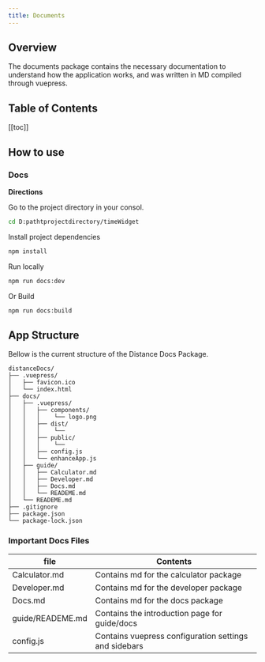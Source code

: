 ```yaml
---
title: Documents
---
```


## Overview

The documents package contains the necessary documentation to understand how the application works, and was written in MD compiled through vuepress.

## Table of Contents

[[toc]]

## How to use

### Docs

**Directions**

Go to the project directory in your consol.

```sh
cd D:pathtprojectdirectory/timeWidget
```

Install project dependencies

```sh
npm install
```

Run locally

```sh
npm run docs:dev
```

Or Build

```sh
npm run docs:build
```

## App Structure

Bellow is the current structure of the Distance Docs Package.

```
distanceDocs/
├── .vuepress/
│   ├── favicon.ico
│   └── index.html
├── docs/
│   ├── .vuepress/
│   │   ├── components/
│   │   │    └── logo.png
│   │   ├── dist/
│   │   │    └──
│   │   ├── public/
│   │   │    └──
│   │   ├── config.js
│   │   └── enhanceApp.js
│   ├── guide/
│   │   ├── Calculator.md
│   │   ├── Developer.md
│   │   ├── Docs.md
│   │   └── READEME.md
│   └── READEME.md
├── .gitignore
├── package.json
└── package-lock.json
```

### Important Docs Files

| file             | Contents                                              |
| ---------------- | ----------------------------------------------------- |
| Calculator.md    | Contains md for the calculator package                |
| Developer.md     | Contains md for the developer package                 |
| Docs.md          | Contains md for the docs package                      |
| guide/READEME.md | Contains the introduction page for guide/docs         |
| config.js        | Contains vuepress configuration settings and sidebars |
